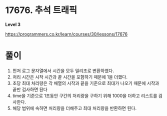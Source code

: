 # 17676. 추석 트래픽

**Level 3**

https://programmers.co.kr/learn/courses/30/lessons/17676

# 풀이

1. 먼저 로그 문자열에서 시간을 모두 밀리초로 변환하였다.
2. 처리 시간은 시작 시간과 끝 시간을 포함하기 때문에 1을 더했다.
3. 초당 최대 처리량은 각 배열의 시작과 끝을 기준으로 최대가 나오기 때문에 시작과 끝만 검사하면 된다
4. time을 기준으로 1초동안 구간의 처리량을 구하기 위해 1000을 더하고 리스트를 검사한다.
5. 해당 범위에 속하면 처리량을 더해주고 최대 처리량을 반환하면 된다.